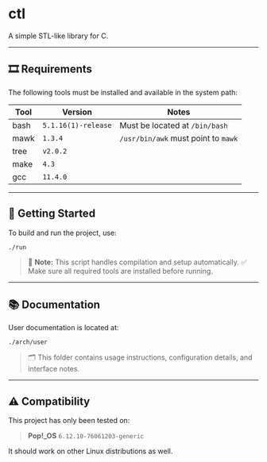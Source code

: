 # ctl

A simple STL-like library for C.

---

## 🎞️ Requirements

The following tools must be installed and available in the system path:

| Tool | Version             | Notes                               |
| ---- | ------------------- | ----------------------------------- |
| bash | `5.1.16(1)-release` | Must be located at `/bin/bash`      |
| mawk | `1.3.4`             | `/usr/bin/awk` must point to `mawk` |
| tree | `v2.0.2`            |                                     |
| make | `4.3`               |                                     |
| gcc  | `11.4.0`            |                                     |

---

## 🚀 Getting Started

To build and run the project, use:

```bash
./run
```

> 🔧 **Note:** This script handles compilation and setup automatically.
> ✅ Make sure all required tools are installed before running.

---

## 📚 Documentation

User documentation is located at:

```
./arch/user
```

> 🗂️ This folder contains usage instructions, configuration details, and interface notes.

---

## ⚠️ Compatibility

This project has only been tested on:

> **Pop!\_OS** `6.12.10-76061203-generic`

It should work on other Linux distributions as well.
